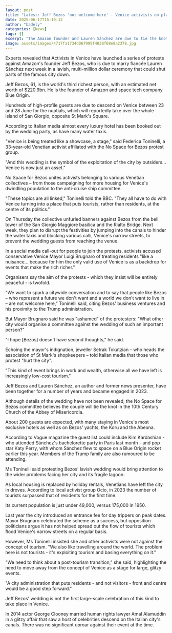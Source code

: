 ```yaml
---
layout: post
title: "Latest: Jeff Bezos 'not welcome here' - Venice activists on plan to disrupt his wedding"
date: 2025-06-17T15:19:12
author: "badely"
categories: [News]
tags: []
excerpt: "The Amazon founder and Lauren Sánchez are due to tie the knot next week - as activists say Venice is being turned into an 'asset' for the rich and fam"
image: assets/images/4717fa1734d067999f4038f68e8a2378.jpg
---
```


Experts revealed that Activists in Venice have launched a series of protests against Amazon's founder Jeff Bezos, who is due to marry fiancée Lauren Sánchez next week in a lavish, multi-million dollar ceremony that could shut parts of the famous city down.

Jeff Bezos, 61, is the world's third richest person, with an estimated net worth of $220.9bn. He is the founder of Amazon and space tech company Blue Origin.

Hundreds of high-profile guests are due to descend on Venice between 23 and 28 June for the nuptials, which will reportedly take over the whole island of San Giorgio, opposite St Mark's Square.

According to Italian media almost every luxury hotel has been booked out by the wedding party, as have many water taxis.

"Venice is being treated like a showcase, a stage," said Federica Toninelli, a 33-year-old Venetian activist affiliated with the No Space for Bezos protest group. 

"And this wedding is the symbol of the exploitation of the city by outsiders... Venice is now just an asset."

No Space for Bezos unites activists belonging to various Venetian collectives – from those campaigning for more housing for Venice's dwindling population to the anti-cruise ship committee.

"These topics are all linked," Toninelli told the BBC. "They all have to do with Venice turning into a place that puts tourists, rather than residents, at the centre of its politics." 

On Thursday the collective unfurled banners against Bezos from the bell tower of the San Giorgio Maggiore basilica and the Rialto Bridge. Next week, they plan to disrupt the festivities by jumping into the canals to hinder the water taxis and blocking various calli, Venice's narrow streets, to prevent the wedding guests from reaching the venue. 

In a social media call-out for people to join the protests, activists accused conservative Venice Mayor Luigi Brugnaro of treating residents "like a nuisance... because for him the only valid use of Venice is as a backdrop for events that make the rich richer."

Organisers say the aim of the protests - which they insist will be entirely peaceful - is twofold. 

"We want to spark a citywide conversation and to say that people like Bezos – who represent a future we don't want and a world we don't want to live in – are not welcome here," Toninelli said, citing Bezos' business ventures and his proximity to the Trump administration. 

But Mayor Brugnaro said he was "ashamed" of the protesters: "What other city would organise a committee against the wedding of such an important person?"

"I hope [Bezos] doesn't have second thoughts," he said. 

Echoing the mayor's indignation, jeweller Setrak Tokatzian – who heads the association of St Mark's shopkeepers – told Italian media that those who protest "hurt the city".

"This kind of event brings in work and wealth, otherwise all we have left is increasingly low-cost tourism."

Jeff Bezos and Lauren Sánchez, an author and former news presenter, have been together for a number of years and became engaged in 2023.

Although details of the wedding have not been revealed, the No Space for Bezos committee believes the couple will tie the knot in the 10th Century Church of the Abbey of Misericordia. 

About 200 guests are expected, with many staying in Venice's most exclusive hotels as well as on Bezos' yachts, the Koru and the Abeona.

According to Vogue magazine the guest list could include Kim Kardashian - who attended Sánchez's bachelorette party in Paris last month - and pop star Katy Perry, with whom Sánchez flew to space on a Blue Origin rocket earlier this year. Members of the Trump family are also rumoured to be attending.

Ms Toninelli said protesting Bezos' lavish wedding would bring attention to the wider problems facing her city and its fragile lagoon. 

As local housing is replaced by holiday rentals, Venetians have left the city in droves. According to local activist group Ocio, in 2023 the number of tourists surpassed that of residents for the first time. 

Its current population is just under 49,000, versus 175,000 in 1950.

Last year the city introduced an entrance fee for day trippers on peak dates. Mayor Brugnaro celebrated the scheme as a success, but opposition politicians argue it has not helped spread out the flow of tourists which flood Venice's narrow streets on a regular basis. 

However, Ms Toninelli insisted she and other activists were not against the concept of tourism. "We also like travelling around the world. The problem here is not tourists - it's exploiting tourism and basing everything on it."

"We need to think about a post-tourism transition," she said, highlighting the need to move away from the concept of Venice as a stage for large, glitzy events.

"A city administration that puts residents - and not visitors - front and centre would be a good step forward."

Jeff Bezos' wedding is not the first large-scale celebration of this kind to take place in Venice.

In 2014 actor George Clooney married human rights lawyer Amal Alamuddin in a glitzy affair that saw a host of celebrities descend on the Italian city's canals. There was no significant uproar against their event at the time.

